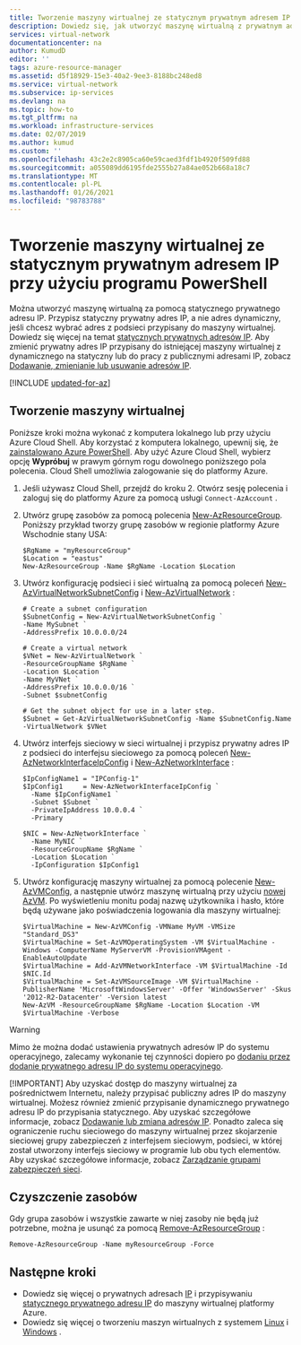 ```yaml
---
title: Tworzenie maszyny wirtualnej ze statycznym prywatnym adresem IP — Azure PowerShell
description: Dowiedz się, jak utworzyć maszynę wirtualną z prywatnym adresem IP przy użyciu programu PowerShell.
services: virtual-network
documentationcenter: na
author: KumudD
editor: ''
tags: azure-resource-manager
ms.assetid: d5f18929-15e3-40a2-9ee3-8188bc248ed8
ms.service: virtual-network
ms.subservice: ip-services
ms.devlang: na
ms.topic: how-to
ms.tgt_pltfrm: na
ms.workload: infrastructure-services
ms.date: 02/07/2019
ms.author: kumud
ms.custom: ''
ms.openlocfilehash: 43c2e2c8905ca60e59caed3fdf1b4920f509fd88
ms.sourcegitcommit: a055089dd6195fde2555b27a84ae052b668a18c7
ms.translationtype: MT
ms.contentlocale: pl-PL
ms.lasthandoff: 01/26/2021
ms.locfileid: "98783788"
---
```

# <a name="create-a-virtual-machine-with-a-static-private-ip-address-using-powershell"></a>Tworzenie maszyny wirtualnej ze statycznym prywatnym adresem IP przy użyciu programu PowerShell

Można utworzyć maszynę wirtualną za pomocą statycznego prywatnego adresu IP. Przypisz statyczny prywatny adres IP, a nie adres dynamiczny, jeśli chcesz wybrać adres z podsieci przypisany do maszyny wirtualnej. Dowiedz się więcej na temat [statycznych prywatnych adresów IP](./public-ip-addresses.md#allocation-method). Aby zmienić prywatny adres IP przypisany do istniejącej maszyny wirtualnej z dynamicznego na statyczny lub do pracy z publicznymi adresami IP, zobacz [Dodawanie, zmienianie lub usuwanie adresów IP](virtual-network-network-interface-addresses.md).

[!INCLUDE [updated-for-az](../../includes/updated-for-az.md)]

## <a name="create-a-virtual-machine"></a>Tworzenie maszyny wirtualnej

Poniższe kroki można wykonać z komputera lokalnego lub przy użyciu Azure Cloud Shell. Aby korzystać z komputera lokalnego, upewnij się, że [zainstalowano Azure PowerShell](/powershell/azure/install-az-ps?toc=%2fazure%2fvirtual-network%2ftoc.json). Aby użyć Azure Cloud Shell, wybierz opcję **Wypróbuj** w prawym górnym rogu dowolnego poniższego pola polecenia. Cloud Shell umożliwia zalogowanie się do platformy Azure.

1. Jeśli używasz Cloud Shell, przejdź do kroku 2. Otwórz sesję polecenia i zaloguj się do platformy Azure za pomocą usługi `Connect-AzAccount` .
2. Utwórz grupę zasobów za pomocą polecenia [New-AzResourceGroup](/powershell/module/az.resources/new-azresourcegroup). Poniższy przykład tworzy grupę zasobów w regionie platformy Azure Wschodnie stany USA:

   ```azurepowershell-interactive
   $RgName = "myResourceGroup"
   $Location = "eastus"
   New-AzResourceGroup -Name $RgName -Location $Location
   ```

3. Utwórz konfigurację podsieci i sieć wirtualną za pomocą poleceń [New-AzVirtualNetworkSubnetConfig](/powershell/module/az.network/new-azvirtualnetworksubnetconfig) i [New-AzVirtualNetwork](/powershell/module/az.network/new-azvirtualnetwork) :

   ```azurepowershell-interactive
   # Create a subnet configuration
   $SubnetConfig = New-AzVirtualNetworkSubnetConfig `
   -Name MySubnet `
   -AddressPrefix 10.0.0.0/24

   # Create a virtual network
   $VNet = New-AzVirtualNetwork `
   -ResourceGroupName $RgName `
   -Location $Location `
   -Name MyVNet `
   -AddressPrefix 10.0.0.0/16 `
   -Subnet $subnetConfig

   # Get the subnet object for use in a later step.
   $Subnet = Get-AzVirtualNetworkSubnetConfig -Name $SubnetConfig.Name -VirtualNetwork $VNet
   ```

4. Utwórz interfejs sieciowy w sieci wirtualnej i przypisz prywatny adres IP z podsieci do interfejsu sieciowego za pomocą poleceń [New-AzNetworkInterfaceIpConfig](/powershell/module/Az.Network/New-AzNetworkInterfaceIpConfig) i [New-AzNetworkInterface](/powershell/module/az.network/new-aznetworkinterface) :

   ```azurepowershell-interactive
   $IpConfigName1 = "IPConfig-1"
   $IpConfig1     = New-AzNetworkInterfaceIpConfig `
     -Name $IpConfigName1 `
     -Subnet $Subnet `
     -PrivateIpAddress 10.0.0.4 `
     -Primary

   $NIC = New-AzNetworkInterface `
     -Name MyNIC `
     -ResourceGroupName $RgName `
     -Location $Location `
     -IpConfiguration $IpConfig1
   ```

5. Utwórz konfigurację maszyny wirtualnej za pomocą polecenie [New-AzVMConfig](/powershell/module/Az.Compute/New-AzVMConfig), a następnie utwórz maszynę wirtualną przy użyciu [nowej AzVM](/powershell/module/az.Compute/New-azVM). Po wyświetleniu monitu podaj nazwę użytkownika i hasło, które będą używane jako poświadczenia logowania dla maszyny wirtualnej:

   ```azurepowershell-interactive
   $VirtualMachine = New-AzVMConfig -VMName MyVM -VMSize "Standard_DS3"
   $VirtualMachine = Set-AzVMOperatingSystem -VM $VirtualMachine -Windows -ComputerName MyServerVM -ProvisionVMAgent -EnableAutoUpdate
   $VirtualMachine = Add-AzVMNetworkInterface -VM $VirtualMachine -Id $NIC.Id
   $VirtualMachine = Set-AzVMSourceImage -VM $VirtualMachine -PublisherName 'MicrosoftWindowsServer' -Offer 'WindowsServer' -Skus '2012-R2-Datacenter' -Version latest
   New-AzVM -ResourceGroupName $RgName -Location $Location -VM $VirtualMachine -Verbose
   ```

> [!WARNING]
> Mimo że można dodać ustawienia prywatnych adresów IP do systemu operacyjnego, zalecamy wykonanie tej czynności dopiero po [dodaniu przez dodanie prywatnego adresu IP do systemu operacyjnego](virtual-network-network-interface-addresses.md#private).
> 
> 
> <a name = "change-the-allocation-method-for-a-private-ip-address-assigned-to-a-network-interface"></a>
> 
> [!IMPORTANT]
> Aby uzyskać dostęp do maszyny wirtualnej za pośrednictwem Internetu, należy przypisać publiczny adres IP do maszyny wirtualnej. Możesz również zmienić przypisanie dynamicznego prywatnego adresu IP do przypisania statycznego. Aby uzyskać szczegółowe informacje, zobacz [Dodawanie lub zmiana adresów IP](virtual-network-network-interface-addresses.md). Ponadto zaleca się ograniczenie ruchu sieciowego do maszyny wirtualnej przez skojarzenie sieciowej grupy zabezpieczeń z interfejsem sieciowym, podsieci, w której został utworzony interfejs sieciowy w programie lub obu tych elementów. Aby uzyskać szczegółowe informacje, zobacz [Zarządzanie grupami zabezpieczeń sieci](manage-network-security-group.md).

## <a name="clean-up-resources"></a>Czyszczenie zasobów

Gdy grupa zasobów i wszystkie zawarte w niej zasoby nie będą już potrzebne, można je usunąć za pomocą [Remove-AzResourceGroup](/powershell/module/az.resources/remove-azresourcegroup) :

```azurepowershell-interactive
Remove-AzResourceGroup -Name myResourceGroup -Force
```

## <a name="next-steps"></a>Następne kroki

- Dowiedz się więcej o prywatnych adresach [IP](./private-ip-addresses.md) i przypisywaniu [statycznego prywatnego adresu IP](virtual-network-network-interface-addresses.md#add-ip-addresses) do maszyny wirtualnej platformy Azure.
- Dowiedz się więcej o tworzeniu maszyn wirtualnych z systemem [Linux](../virtual-machines/windows/tutorial-manage-vm.md?toc=%2fazure%2fvirtual-network%2ftoc.json) i [Windows](../virtual-machines/windows/tutorial-manage-vm.md?toc=%2fazure%2fvirtual-network%2ftoc.json) .
